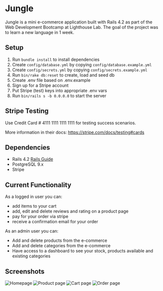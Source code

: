 # Jungle

Jungle is a mini e-commerce application built with Rails 4.2 as part of the Web Development Bootcamp at Lighthouse Lab. The goal of the project was to learn a new language in 1 week.

## Setup

1. Run `bundle install` to install dependencies
2. Create `config/database.yml` by copying `config/database.example.yml`
3. Create `config/secrets.yml` by copying `config/secrets.example.yml`
4. Run `bin/rake db:reset` to create, load and seed db
5. Create .env file based on .env.example
6. Sign up for a Stripe account
7. Put Stripe (test) keys into appropriate .env vars
8. Run `bin/rails s -b 0.0.0.0` to start the server

## Stripe Testing

Use Credit Card # 4111 1111 1111 1111 for testing success scenarios.

More information in their docs: <https://stripe.com/docs/testing#cards>

## Dependencies

- Rails 4.2 [Rails Guide](http://guides.rubyonrails.org/v4.2/)
- PostgreSQL 9.x
- Stripe

## Current Functionality

As a logged in user you can:

- add items to your cart
- add, edit and delete reviews and rating on a product page
- pay for your order via stripe
- receive a confirmation email for your order

As an admin user you can:

- Add and delete products from the e-commerce
- Add and delete categories from the e-commerce
- Have access to a dashboard to see your stock, products available and existing categories

## Screenshots

![Homepage](“https://raw.githubusercontent.com/vbedardl/jungle/master/doc/Homepage_Screenshot.png”)
![Product page](“https://raw.githubusercontent.com/vbedardl/jungle/master/doc/Productpage_Screenshot.png.png”)
![Cart page](“https://raw.githubusercontent.com/vbedardl/jungle/master/doc/Cart_Screenshot.png.png”)
![Order page](“https://raw.githubusercontent.com/vbedardl/jungle/master/doc/Order_Screenshot.png.png”)
